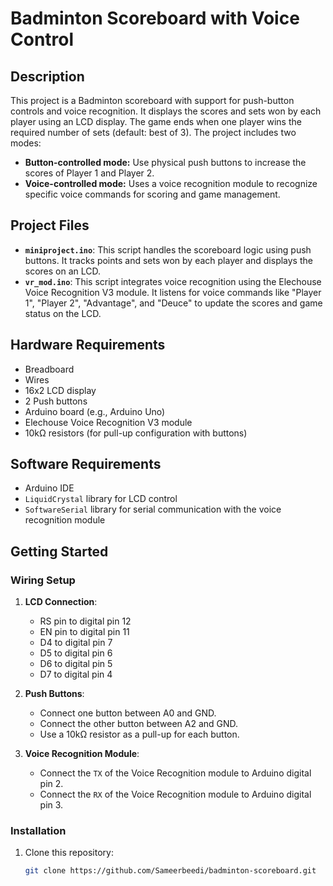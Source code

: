 # Badminton Scoreboard with Voice Control

## Description
This project is a Badminton scoreboard with support for push-button controls and voice recognition. It displays the scores and sets won by each player using an LCD display. The game ends when one player wins the required number of sets (default: best of 3). The project includes two modes:
- **Button-controlled mode:** Use physical push buttons to increase the scores of Player 1 and Player 2.
- **Voice-controlled mode:** Uses a voice recognition module to recognize specific voice commands for scoring and game management.

## Project Files
- **`miniproject.ino`**: This script handles the scoreboard logic using push buttons. It tracks points and sets won by each player and displays the scores on an LCD.
- **`vr_mod.ino`**: This script integrates voice recognition using the Elechouse Voice Recognition V3 module. It listens for voice commands like "Player 1", "Player 2", "Advantage", and "Deuce" to update the scores and game status on the LCD.

## Hardware Requirements
- Breadboard
- Wires
- 16x2 LCD display
- 2 Push buttons
- Arduino board (e.g., Arduino Uno)
- Elechouse Voice Recognition V3 module
- 10kΩ resistors (for pull-up configuration with buttons)

## Software Requirements
- Arduino IDE
- `LiquidCrystal` library for LCD control
- `SoftwareSerial` library for serial communication with the voice recognition module

## Getting Started

### Wiring Setup
1. **LCD Connection**:
   - RS pin to digital pin 12
   - EN pin to digital pin 11
   - D4 to digital pin 7
   - D5 to digital pin 6
   - D6 to digital pin 5
   - D7 to digital pin 4

2. **Push Buttons**:
   - Connect one button between A0 and GND.
   - Connect the other button between A2 and GND.
   - Use a 10kΩ resistor as a pull-up for each button.

3. **Voice Recognition Module**:
   - Connect the `TX` of the Voice Recognition module to Arduino digital pin 2.
   - Connect the `RX` of the Voice Recognition module to Arduino digital pin 3.

### Installation
1. Clone this repository:
   ```bash
   git clone https://github.com/Sameerbeedi/badminton-scoreboard.git
